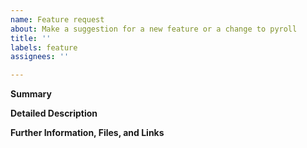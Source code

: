 ```yaml
---
name: Feature request
about: Make a suggestion for a new feature or a change to pyroll
title: ''
labels: feature
assignees: ''

---
```


**Summary**

<!--Please provide a brief and concise description of the suggested feature or change-->

**Detailed Description**

<!--Please explain how you would like to see pyroll enhanced, what feature(s) you are looking for, what specific problems this will solve.-->

**Further Information, Files, and Links**

<!--Put any additional information here, attach relevant text or image files and URLs to external sites, e.g. relevant publications-->